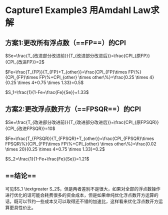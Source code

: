 # Capture1 Example3 用Amdahl Law求解

## 方案1:更改所有浮点数（==FP==）的CPI

$Se=\frac{T_{改进部分改进前}}{T_{改进部分改进后}}=\frac{CPI_{原FP}}{CPI_{改进FP}}=2$

$Fe=\frac{T_{FP}}{T_{FP}+T_{other}}=\frac{CPI_{FP}\times FP\%}{CPI_{FP}\times FP\%+CPI_{other} \times other\%}=\frac{0.25 \times 4}{0.25 \times 4+0.75 \times 1.33}=0.5$

$S_1=\frac{1}{1-Fe+\frac{Fe}{Se}}=1.33$

## 方案2:更改浮点数开方（==FPSQR==）的CPI

$Se=\frac{T_{改进部分改进前}}{T_{改进部分改进后}}=\frac{CPI_{原FPSQR}}{CPI_{改进FPSQR}}=10$

$Fe=\frac{T_{FPSQR}}{T_{FPSQR}+T_{other}}=\frac{CPI_{FPSQR}\times FPSQR\%}{CPI_{FP}\times FP\%+CPI_{other} \times other\%}=\frac{0.02 \times 20}{0.25 \times 4+0.75 \times 1.33}=0.2$

$S_2=\frac{1}{1-Fe+\frac{Fe}{Se}}=1.21$

## ==结论==

可见$S_1 \textgreater S_2$，但是两者差别不是很大，如果对全部的浮点数操作进行优化的话可能会耗费很多的资金成本，但是如果单纯优化浮点数开方运算的话，既可以节约一些成本又可以取得还不错的加速比，这样看来优化浮点数开方运算更具性价比。